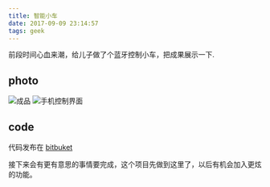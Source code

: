 ```yaml
---
title: 智能小车
date: 2017-09-09 23:14:57
tags: geek
---
```


前段时间心血来潮，给儿子做了个蓝牙控制小车，把成果展示一下.

## photo

![成品](/images/post/2017-09-09/1.jpg) ![手机控制界面](/images/post/2017-09-09/2.png)

## code

代码发布在 [bitbuket](https://bitbucket.org/waynewolf/suntoy)

接下来会有更有意思的事情要完成，这个项目先做到这里了，以后有机会加入更炫的功能。